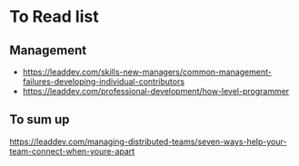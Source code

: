 # To Read list

## Management
* https://leaddev.com/skills-new-managers/common-management-failures-developing-individual-contributors
* https://leaddev.com/professional-development/how-level-programmer

## To sum up
https://leaddev.com/managing-distributed-teams/seven-ways-help-your-team-connect-when-youre-apart
